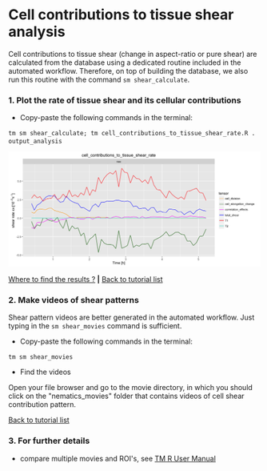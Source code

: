 
# Cell contributions to tissue shear analysis

Cell contributions to tissue shear (change in aspect-ratio or pure shear) are calculated from the database using a dedicated routine included in the automated workflow. Therefore, on top of building the database, we also run this routine with the command `sm shear_calculate`.


### 1. Plot the rate of tissue shear and its cellular contributions

* Copy-paste the following commands in the terminal:

```
tm sm shear_calculate; tm cell_contributions_to_tissue_shear_rate.R . output_analysis
```

![](cell_contributions_to_tissue_shear_files/figure-html/cell_contributions_to_tissue_shear_rate-1.png)

[Where to find the results ?](../tm_qs_example_data.md#4-look-at-the-results) **|** 
[Back to tutorial list](../tm_qs_example_data.md#3-select-the-analysis-you-are-interested-in)


### 2. Make videos of shear patterns

Shear pattern videos are better generated in the automated workflow. Just typing in the `sm shear_movies` command is sufficient.

* Copy-paste the following commands in the terminal:

```
tm sm shear_movies
```

* Find the videos

Open your file browser and go to the movie directory, in which you should click on the "nematics_movies" folder that contains videos of cell shear contribution pattern.

[Back to tutorial list](../tm_qs_example_data.md#3-select-the-analysis-you-are-interested-in)


### 3. For further details

* compare multiple movies and ROI's, see [TM R User Manual](https://mpicbg-scicomp.github.io/tissue_miner/user_manual/TM_R-UserManual.html#comparing-averaged-quantities-between-movies-and-rois)
